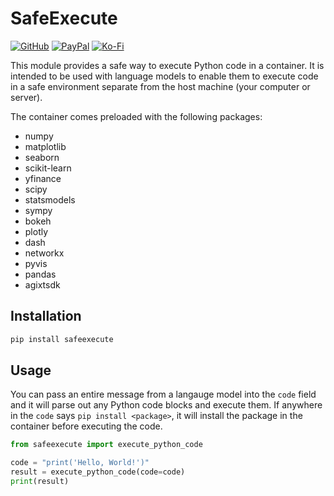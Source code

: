 # SafeExecute

[![GitHub](https://img.shields.io/badge/GitHub-Sponsor%20Josh%20XT-blue?logo=github&style=plastic)](https://github.com/sponsors/Josh-XT) [![PayPal](https://img.shields.io/badge/PayPal-Sponsor%20Josh%20XT-blue.svg?logo=paypal&style=plastic)](https://paypal.me/joshxt) [![Ko-Fi](https://img.shields.io/badge/Kofi-Sponsor%20Josh%20XT-blue.svg?logo=kofi&style=plastic)](https://ko-fi.com/joshxt)

This module provides a safe way to execute Python code in a container. It is intended to be used with language models to enable them to execute code in a safe environment separate from the host machine (your computer or server).

The container comes preloaded with the following packages:

- numpy
- matplotlib
- seaborn
- scikit-learn
- yfinance
- scipy
- statsmodels
- sympy
- bokeh
- plotly
- dash
- networkx
- pyvis
- pandas
- agixtsdk

## Installation

```bash
pip install safeexecute
```

## Usage

You can pass an entire message from a langauge model into the `code` field and it will parse out any Python code blocks and execute them.  If anywhere in the `code` says `pip install <package>`, it will install the package in the container before executing the code.

```python
from safeexecute import execute_python_code

code = "print('Hello, World!')"
result = execute_python_code(code=code)
print(result)
```
